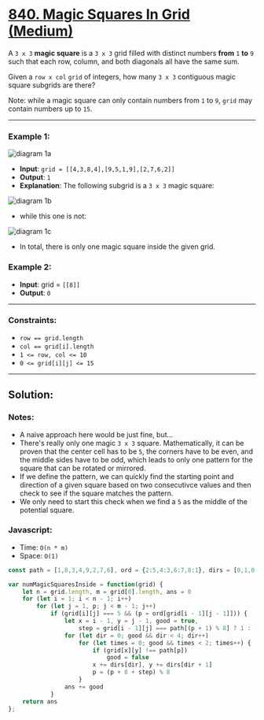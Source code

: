 # [840. Magic Squares In Grid (Medium)](https://leetcode.com/problems/magic-squares-in-grid/)

A `3 x 3` **magic square** is a `3 x 3` grid filled with distinct numbers **from** `1` **to** `9` such that each row, column, and both diagonals all have the same sum.

Given a `row x col` `grid` of integers, how many `3 x 3` contiguous magic square subgrids are there?

Note: while a magic square can only contain numbers from `1` to `9`, `grid` may contain numbers up to `15`.

---
### Example 1:
![diagram 1a](https://assets.leetcode.com/uploads/2020/09/11/magic_main.jpg)
 - **Input**: `grid = [[4,3,8,4],[9,5,1,9],[2,7,6,2]]`
 - **Output**: `1`
 - **Explanation**: The following subgrid is a `3 x 3` magic square:

![diagram 1b](https://assets.leetcode.com/uploads/2020/09/11/magic_valid.jpg)
   - while this one is not:

![diagram 1c](https://assets.leetcode.com/uploads/2020/09/11/magic_invalid.jpg)
   - In total, there is only one magic square inside the given grid.

### Example 2:
 - **Input**: grid = `[[8]]`
 - **Output**: `0`

---
### Constraints:
 - `row == grid.length`
 - `col == grid[i].length`
 - `1 <= row, col <= 10`
 - `0 <= grid[i][j] <= 15`

---
## Solution:
### Notes:
 - A naive approach here would be just fine, but...
 - There's really only one magic `3 x 3` square. Mathematically, it can be proven that the center cell has to be `5`, the corners have to be even, and the middle sides have to be odd, which leads to only one pattern for the square that can be rotated or mirrored.
 - If we define the pattern, we can quickly find the starting point and direction of a given square based on two consecutivce values and then check to see if the square matches the pattern.
 - We only need to start this check when we find a `5` as the middle of the potential square.

### Javascript:
 - Time: `O(n * m)`
 - Space: `O(1)`

```js
const path = [1,8,3,4,9,2,7,6], ord = {2:5,4:3,6:7,8:1}, dirs = [0,1,0,-1,0]

var numMagicSquaresInside = function(grid) {
    let n = grid.length, m = grid[0].length, ans = 0
    for (let i = 1; i < n - 1; i++)
        for (let j = 1, p; j < m - 1; j++) 
            if (grid[i][j] === 5 && (p = ord[grid[i - 1][j - 1]])) {
                let x = i - 1, y = j - 1, good = true, 
                    step = grid[i - 1][j] === path[(p + 1) % 8] ? 1 : -1
                for (let dir = 0; good && dir < 4; dir++)
                    for (let times = 0; good && times < 2; times++) {
                        if (grid[x][y] !== path[p])
                            good = false
                        x += dirs[dir], y += dirs[dir + 1]
                        p = (p + 8 + step) % 8
                    }
                ans += good
            }
    return ans
};
```
